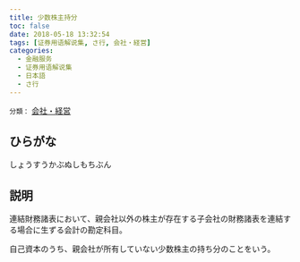 ```yaml
---
title: 少数株主持分
toc: false
date: 2018-05-18 13:32:54
tags: [证券用语解说集, さ行, 会社・経営]
categories:
  - 金融服务
  - 证券用语解说集
  - 日本語
  - さ行
---
```


`分類：` [会社・経営](/tags/会社・経営/)

## ひらがな

しょうすうかぶぬしもちぶん

## 説明

連結財務諸表において、親会社以外の株主が存在する子会社の財務諸表を連結する場合に生ずる会計の勘定科目。

自己資本のうち、親会社が所有していない少数株主の持ち分のことをいう。
